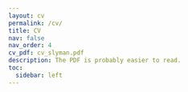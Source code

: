 ```yaml
---
layout: cv
permalink: /cv/
title: CV
nav: false
nav_order: 4
cv_pdf: cv_slyman.pdf
description: The PDF is probably easier to read.
toc:
  sidebar: left
---
```


